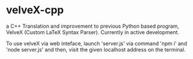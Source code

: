 ﻿# velveX-cpp

a C++ Translation and improvement to previous Python based program, VelveX (Custom LaTeX Syntax Parser). Currently in active development.

To use velveX via web inteface, launch 'server.js' via command 'npm i' and 'node server.js' and then, visit the given localhost address on the terminal. 
